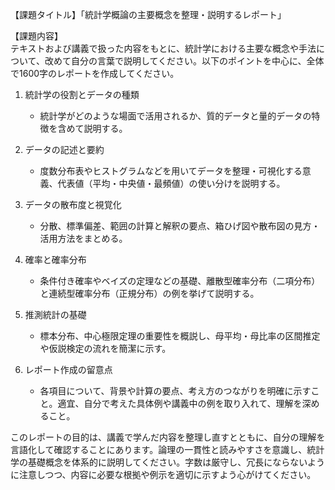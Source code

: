 【課題タイトル】「統計学概論の主要概念を整理・説明するレポート」

【課題内容】  
テキストおよび講義で扱った内容をもとに、統計学における主要な概念や手法について、改めて自分の言葉で説明してください。以下のポイントを中心に、全体で1600字のレポートを作成してください。

1. 統計学の役割とデータの種類  
   - 統計学がどのような場面で活用されるか、質的データと量的データの特徴を含めて説明する。  

2. データの記述と要約  
   - 度数分布表やヒストグラムなどを用いてデータを整理・可視化する意義、代表値（平均・中央値・最頻値）の使い分けを説明する。  

3. データの散布度と視覚化  
   - 分散、標準偏差、範囲の計算と解釈の要点、箱ひげ図や散布図の見方・活用方法をまとめる。  

4. 確率と確率分布  
   - 条件付き確率やベイズの定理などの基礎、離散型確率分布（二項分布）と連続型確率分布（正規分布）の例を挙げて説明する。  

5. 推測統計の基礎  
   - 標本分布、中心極限定理の重要性を概説し、母平均・母比率の区間推定や仮説検定の流れを簡潔に示す。  

6. レポート作成の留意点  
   - 各項目について、背景や計算の要点、考え方のつながりを明確に示すこと。適宜、自分で考えた具体例や講義中の例を取り入れて、理解を深めること。  

このレポートの目的は、講義で学んだ内容を整理し直すとともに、自分の理解を言語化して確認することにあります。論理の一貫性と読みやすさを意識し、統計学の基礎概念を体系的に説明してください。字数は厳守し、冗長にならないように注意しつつ、内容に必要な根拠や例示を適切に示すよう心がけてください。